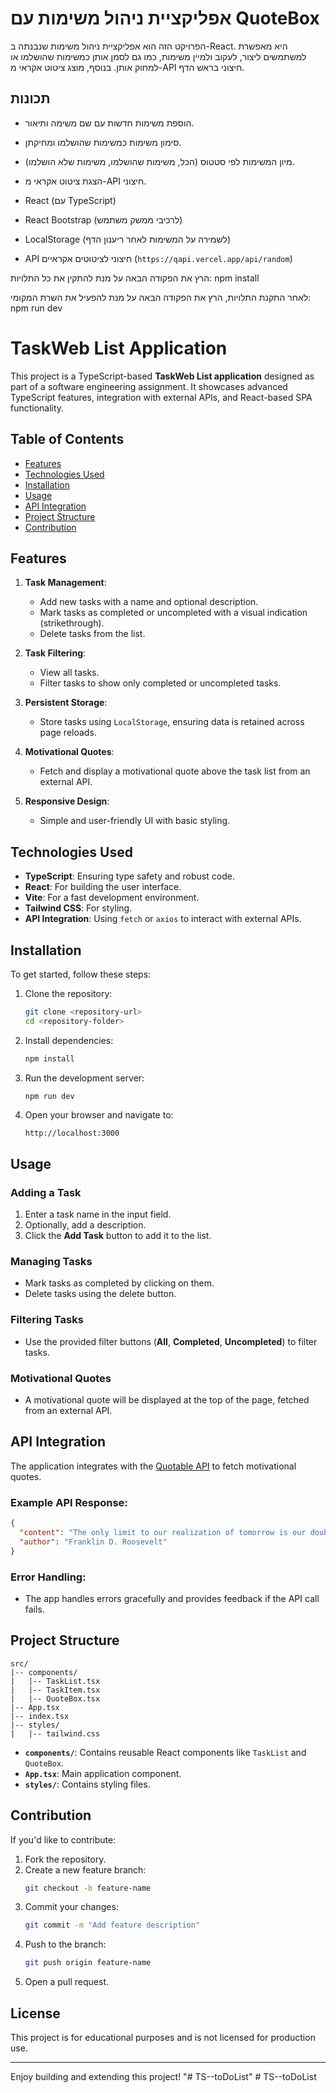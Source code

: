 
# אפליקציית ניהול משימות עם QuoteBox

הפרויקט הזה הוא אפליקציית ניהול משימות שנבנתה ב-React. היא מאפשרת למשתמשים ליצור, לעקוב ולמיין משימות, כמו גם לסמן אותן כמשימות שהושלמו או למחוק אותן. בנוסף, מוצג ציטוט אקראי מ-API חיצוני בראש הדף.

## תכונות

- הוספת משימות חדשות עם שם משימה ותיאור.
- סימון משימות כמשימות שהושלמו ומחיקתן.
- מיון המשימות לפי סטטוס (הכל, משימות שהושלמו, משימות שלא הושלמו).
- הצגת ציטוט אקראי מ-API חיצוני.


- React (עם TypeScript)
- React Bootstrap (לרכיבי ממשק משתמש)
- LocalStorage (לשמירה על המשימות לאחר ריענון הדף)
- API חיצוני לציטוטים אקראיים (`https://qapi.vercel.app/api/random`)

הרץ את הפקודה הבאה על מנת להתקין את כל התלויות:
npm install

לאחר התקנת התלויות, הרץ את הפקודה הבאה על מנת להפעיל את השרת המקומי:
npm run dev









































# TaskWeb List Application

This project is a TypeScript-based **TaskWeb List application** designed as part of a software engineering assignment. It showcases advanced TypeScript features, integration with external APIs, and React-based SPA functionality.

## Table of Contents
- [Features](#features)
- [Technologies Used](#technologies-used)
- [Installation](#installation)
- [Usage](#usage)
- [API Integration](#api-integration)
- [Project Structure](#project-structure)
- [Contribution](#contribution)

## Features

1. **Task Management**:
   - Add new tasks with a name and optional description.
   - Mark tasks as completed or uncompleted with a visual indication (strikethrough).
   - Delete tasks from the list.

2. **Task Filtering**:
   - View all tasks.
   - Filter tasks to show only completed or uncompleted tasks.

3. **Persistent Storage**:
   - Store tasks using `LocalStorage`, ensuring data is retained across page reloads.

4. **Motivational Quotes**:
   - Fetch and display a motivational quote above the task list from an external API.

5. **Responsive Design**:
   - Simple and user-friendly UI with basic styling.

## Technologies Used

- **TypeScript**: Ensuring type safety and robust code.
- **React**: For building the user interface.
- **Vite**: For a fast development environment.
- **Tailwind CSS**: For styling.
- **API Integration**: Using `fetch` or `axios` to interact with external APIs.

## Installation

To get started, follow these steps:

1. Clone the repository:
   ```bash
   git clone <repository-url>
   cd <repository-folder>
   ```

2. Install dependencies:
   ```bash
   npm install
   ```

3. Run the development server:
   ```bash
   npm run dev
   ```

4. Open your browser and navigate to:
   ```
   http://localhost:3000
   ```

## Usage

### Adding a Task
1. Enter a task name in the input field.
2. Optionally, add a description.
3. Click the **Add Task** button to add it to the list.

### Managing Tasks
- Mark tasks as completed by clicking on them.
- Delete tasks using the delete button.

### Filtering Tasks
- Use the provided filter buttons (**All**, **Completed**, **Uncompleted**) to filter tasks.

### Motivational Quotes
- A motivational quote will be displayed at the top of the page, fetched from an external API.

## API Integration

The application integrates with the [Quotable API](http://api.quotable.io/random) to fetch motivational quotes. 

### Example API Response:
```json
{
  "content": "The only limit to our realization of tomorrow is our doubts of today.",
  "author": "Franklin D. Roosevelt"
}
```

### Error Handling:
- The app handles errors gracefully and provides feedback if the API call fails.

## Project Structure

```
src/
|-- components/
|   |-- TaskList.tsx
|   |-- TaskItem.tsx
|   |-- QuoteBox.tsx
|-- App.tsx
|-- index.tsx
|-- styles/
|   |-- tailwind.css
```

- **`components/`**: Contains reusable React components like `TaskList` and `QuoteBox`.
- **`App.tsx`**: Main application component.
- **`styles/`**: Contains styling files.

## Contribution

If you'd like to contribute:

1. Fork the repository.
2. Create a new feature branch:
   ```bash
   git checkout -b feature-name
   ```
3. Commit your changes:
   ```bash
   git commit -m "Add feature description"
   ```
4. Push to the branch:
   ```bash
   git push origin feature-name
   ```
5. Open a pull request.

## License

This project is for educational purposes and is not licensed for production use.

---

Enjoy building and extending this project!
"# TS--toDoList" 
#   T S - - t o D o L i s t  
 